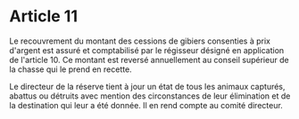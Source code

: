 # Article 11

Le recouvrement du montant des cessions de gibiers consenties à prix d'argent est assuré et comptabilisé par le régisseur désigné en application de l'article 10. Ce montant est reversé annuellement au conseil supérieur de la chasse qui le prend en recette.

Le directeur de la réserve tient à jour un état de tous les animaux capturés, abattus ou détruits avec mention des circonstances de leur élimination et de la destination qui leur a été donnée. Il en rend compte au comité directeur.
